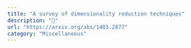 ```yaml
---
title: "A survey of dimensionality reduction techniques"
description: "🔖"
url: "https://arxiv.org/abs/1403.2877"
category: "Miscellaneous"
---
```

